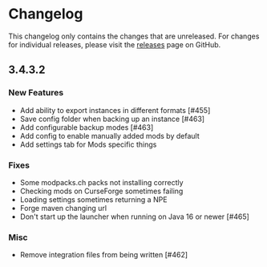 # Changelog

This changelog only contains the changes that are unreleased. For changes for individual releases, please visit the
[releases](https://github.com/ATLauncher/ATLauncher/releases) page on GitHub.

## 3.4.3.2

### New Features
- Add ability to export instances in different formats [#455]
- Save config folder when backing up an instance [#463]
- Add configurable backup modes [#463]
- Add config to enable manually added mods by default
- Add settings tab for Mods specific things

### Fixes
- Some modpacks.ch packs not installing correctly
- Checking mods on CurseForge sometimes failing
- Loading settings sometimes returning a NPE
- Forge maven changing url
- Don't start up the launcher when running on Java 16 or newer [#465]

### Misc
- Remove integration files from being written [#462]
